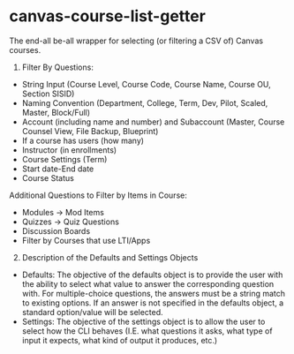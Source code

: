 # canvas-course-list-getter
The end-all be-all wrapper for selecting (or filtering a CSV of) Canvas courses.

1. Filter By Questions: 
  - String Input (Course Level, Course Code, Course Name, Course OU, Section SISID)
  - Naming Convention (Department, College, Term, Dev, Pilot, Scaled, Master, Block/Full)
  - Account (including name and number) and Subaccount (Master, Course Counsel View, File Backup, Blueprint)
  - If a course has users (how many)
  - Instructor (in enrollments)
  - Course Settings (Term)
  - Start date-End date
  - Course Status
  
Additional Questions to Filter by Items in Course:
  - Modules -> Mod Items
  - Quizzes -> Quiz Questions
  - Discussion Boards
  - Filter by Courses that use LTI/Apps

2. Description of the Defaults and Settings Objects
 - Defaults: The objective of the defaults object is to provide the user with the ability to select what value to answer the corresponding question with. For multiple-choice questions, the answers must be a string match to existing options. If an answer is not specified in the defaults object, a standard option/value will be selected.
 - Settings: The objective of the settings object is to allow the user to select how the CLI behaves (I.E. what questions it asks, what type of input it expects, what kind of output it produces, etc.)
